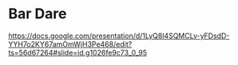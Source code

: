 # Bar Dare

https://docs.google.com/presentation/d/1LyQ8l4SQMCLv-yFDsdD-YYH7o2KY67amOmWjH3Pe468/edit?ts=56d67264#slide=id.g1026fe9c73_0_95